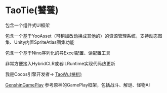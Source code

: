 # TaoTie(饕餮)

包含一个组件式UI框架

包含一个基于YooAsset（可稍加改动换成其他的）的资源管理系统，支持动态图集、Unity内置SpriteAtlas图集功能

包含一个基于Nino序列化的导Excel配置、读配置工具

非常方便接入HybridCLR或者ILRuntime实现代码热更新

我是Cocos引擎开发者-> [TaoWu(梼杌)](https://github.com/526077247/TaoWu)

[GenshinGamePlay](https://github.com/526077247/GenshinGamePlay) 参考原神的GamePlay框架，包括战斗、解谜、怪物AI
